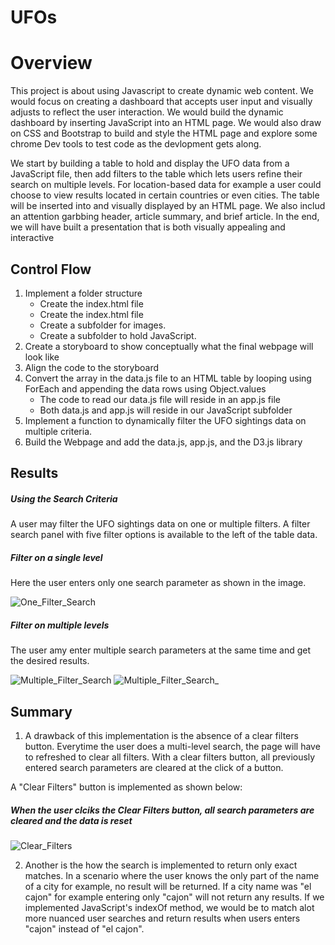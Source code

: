 # UFOs
# Overview
This project is about using Javascript to create dynamic web content. We would focus on creating a dashboard that accepts user input and visually adjusts to reflect the user interaction. We would build the dynamic dashboard by inserting JavaScript into an HTML page. We would also draw on CSS and Bootstrap to build and style the HTML page and explore some chrome Dev tools to test code as the devlopment gets along.

We start by building a table to hold and display the UFO data from a JavaScript file, then add filters to the table which lets users refine their search on multiple levels. For location-based data for example a user could choose to view results located in certain countries or even cities. The table will be inserted into and visually displayed by an HTML page. We also includ an attention garbbing header, article summary, and brief article. In the end, we will have built a presentation that is both visually appealing and interactive

## Control Flow
1. Implement a folder structure
      - Create the index.html file
      - Create the index.html file
      - Create a subfolder for images.
      - Create a subfolder to hold JavaScript.
2. Create a storyboard to show conceptually what the final webpage will look like
3. Align the code to the storyboard
4. Convert the array in the data.js file to an HTML table by looping using ForEach and appending the data rows using Object.values
      - The code to read our data.js file will reside in an app.js file
      - Both data.js and app.js will reside in our JavaScript subfolder
5. Implement a function to dynamically filter the UFO sightings data on multiple criteria.
6. Build the Webpage and add the data.js, app.js, and the D3.js library

## Results
##### Using the Search Criteria
A user may filter the UFO sightings data on one or multiple filters. A filter search panel with five filter options is available to the left of the table data.

##### Filter on a single level
Here the user enters only one search parameter as shown in the image.

![One_Filter_Search](https://user-images.githubusercontent.com/67847583/124824278-c7032700-df37-11eb-8ef0-5935ea518724.png)

##### Filter on multiple levels
The user amy enter multiple search parameters at the same time and get the desired results.

![Multiple_Filter_Search](https://user-images.githubusercontent.com/67847583/124824442-fd40a680-df37-11eb-9fda-00e6e8ca4c3b.png)
![Multiple_Filter_Search_](https://user-images.githubusercontent.com/67847583/124824462-03368780-df38-11eb-8e9f-318bec3ae9a8.png)


## Summary
1. A drawback of this implementation is the absence of a clear filters button. Everytime the user does a multi-level search, the page will have to refreshed to clear all filters. With a clear filters button, all previously entered search parameters are cleared at the click of a button.

A "Clear Filters" button is implemented as shown below:
##### When the user clciks the Clear Filters button, all search parameters are cleared and the data is reset

![Clear_Filters](https://user-images.githubusercontent.com/67847583/124826258-3c6ff700-df3a-11eb-8245-b26e51b49f22.png)

2. Another is the how the search is implemented to return only exact matches. In a scenario where the user knows the only part of the name of a city for example, no result will be returned. If a city name was "el cajon" for example entering only "cajon" will not return any results. If we implemented JavaScript's indexOf method, we would be to match alot more nuanced user searches and return results when users enters "cajon" instead of "el cajon".
